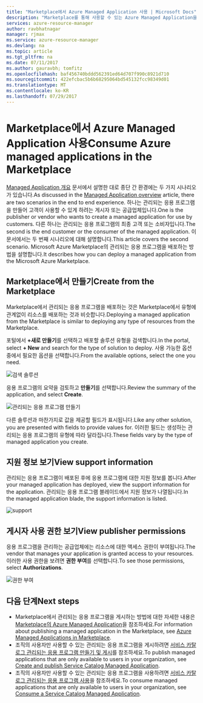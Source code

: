 ```yaml
---
title: "Marketplace에서 Azure Managed Application 사용 | Microsoft Docs"
description: "Marketplace를 통해 사용할 수 있는 Azure Managed Application을 만드는 방법을 설명합니다."
services: azure-resource-manager
author: ravbhatnagar
manager: rjmax
ms.service: azure-resource-manager
ms.devlang: na
ms.topic: article
ms.tgt_pltfrm: na
ms.date: 07/11/2017
ms.author: gauravbh; tomfitz
ms.openlocfilehash: baf456740bddd562391ed64d707f990c8921d710
ms.sourcegitcommit: 422efcbac5b6b68295064bd545132fcc98349d01
ms.translationtype: MT
ms.contentlocale: ko-KR
ms.lasthandoff: 07/29/2017
---
```

# <a name="consume-azure-managed-applications-in-the-marketplace"></a><span data-ttu-id="6aa05-103">Marketplace에서 Azure Managed Application 사용</span><span class="sxs-lookup"><span data-stu-id="6aa05-103">Consume Azure managed applications in the Marketplace</span></span>

<span data-ttu-id="6aa05-104">[Managed Application 개요](managed-application-overview.md) 문서에서 설명한 대로 종단 간 환경에는 두 가지 시나리오가 있습니다.</span><span class="sxs-lookup"><span data-stu-id="6aa05-104">As discussed in the [Managed Application overview](managed-application-overview.md) article, there are two scenarios in the end to end experience.</span></span> <span data-ttu-id="6aa05-105">하나는 관리되는 응용 프로그램을 만들어 고객이 사용할 수 있게 하려는 게시자 또는 공급업체입니다.</span><span class="sxs-lookup"><span data-stu-id="6aa05-105">One is the publisher or vendor who wants to create a managed application for use by customers.</span></span> <span data-ttu-id="6aa05-106">다른 하나는 관리되는 응용 프로그램의 최종 고객 또는 소비자입니다.</span><span class="sxs-lookup"><span data-stu-id="6aa05-106">The second is the end customer or the consumer of the managed application.</span></span> <span data-ttu-id="6aa05-107">이 문서에서는 두 번째 시나리오에 대해 설명합니다.</span><span class="sxs-lookup"><span data-stu-id="6aa05-107">This article covers the second scenario.</span></span> <span data-ttu-id="6aa05-108">Microsoft Azure Marketplace의 관리되는 응용 프로그램을 배포하는 방법을 설명합니다.</span><span class="sxs-lookup"><span data-stu-id="6aa05-108">It describes how you can deploy a managed application from the Microsoft Azure Marketplace.</span></span>

## <a name="create-from-the-marketplace"></a><span data-ttu-id="6aa05-109">Marketplace에서 만들기</span><span class="sxs-lookup"><span data-stu-id="6aa05-109">Create from the Marketplace</span></span>

<span data-ttu-id="6aa05-110">Marketplace에서 관리되는 응용 프로그램을 배포하는 것은 Marketplace에서 유형에 관계없이 리소스를 배포하는 것과 비슷합니다.</span><span class="sxs-lookup"><span data-stu-id="6aa05-110">Deploying a managed application from the Marketplace is similar to deploying any type of resources from the Marketplace.</span></span> 

<span data-ttu-id="6aa05-111">포털에서 **+새로 만들기**를 선택하고 배포할 솔루션 유형을 검색합니다.</span><span class="sxs-lookup"><span data-stu-id="6aa05-111">In the portal, select **+ New** and search for the type of solution to deploy.</span></span> <span data-ttu-id="6aa05-112">사용 가능한 옵션 중에서 필요한 옵션을 선택합니다.</span><span class="sxs-lookup"><span data-stu-id="6aa05-112">From the available options, select the one you need.</span></span>

![검색 솔루션](./media/managed-application-consume-marketplace/search-apps.png)

<span data-ttu-id="6aa05-114">응용 프로그램의 요약을 검토하고 **만들기**를 선택합니다.</span><span class="sxs-lookup"><span data-stu-id="6aa05-114">Review the summary of the application, and select **Create**.</span></span>

![관리되는 응용 프로그램 만들기](./media/managed-application-consume-marketplace/create-marketplace-managed-app.png)

<span data-ttu-id="6aa05-116">다른 솔루션과 마찬가지로 값을 제공할 필드가 표시됩니다.</span><span class="sxs-lookup"><span data-stu-id="6aa05-116">Like any other solution, you are presented with fields to provide values for.</span></span> <span data-ttu-id="6aa05-117">이러한 필드는 생성하는 관리되는 응용 프로그램의 유형에 따라 달라집니다.</span><span class="sxs-lookup"><span data-stu-id="6aa05-117">These fields vary by the type of managed application you create.</span></span> 

## <a name="view-support-information"></a><span data-ttu-id="6aa05-118">지원 정보 보기</span><span class="sxs-lookup"><span data-stu-id="6aa05-118">View support information</span></span>

<span data-ttu-id="6aa05-119">관리되는 응용 프로그램이 배포된 후에 응용 프로그램에 대한 지원 정보를 봅니다.</span><span class="sxs-lookup"><span data-stu-id="6aa05-119">After your managed application has deployed, view the support information for the application.</span></span> <span data-ttu-id="6aa05-120">관리되는 응용 프로그램 블레이드에서 지원 정보가 나열됩니다.</span><span class="sxs-lookup"><span data-stu-id="6aa05-120">In the managed application blade, the support information is listed.</span></span>

![support](./media/managed-application-consume-marketplace/support.png)

## <a name="view-publisher-permissions"></a><span data-ttu-id="6aa05-122">게시자 사용 권한 보기</span><span class="sxs-lookup"><span data-stu-id="6aa05-122">View publisher permissions</span></span>

<span data-ttu-id="6aa05-123">응용 프로그램을 관리하는 공급업체에는 리소스에 대한 액세스 권한이 부여됩니다.</span><span class="sxs-lookup"><span data-stu-id="6aa05-123">The vendor that manages your application is granted access to your resources.</span></span> <span data-ttu-id="6aa05-124">이러한 사용 권한을 보려면 **권한 부여**를 선택합니다.</span><span class="sxs-lookup"><span data-stu-id="6aa05-124">To see those permissions, select **Authorizations**.</span></span>

![권한 부여](./media/managed-application-consume-marketplace/authorizations.png)

## <a name="next-steps"></a><span data-ttu-id="6aa05-126">다음 단계</span><span class="sxs-lookup"><span data-stu-id="6aa05-126">Next steps</span></span>

* <span data-ttu-id="6aa05-127">Marketplace에서 관리되는 응용 프로그램을 게시하는 방법에 대한 자세한 내용은 [Marketplace의 Azure Managed Application](managed-application-author-marketplace.md)을 참조하세요.</span><span class="sxs-lookup"><span data-stu-id="6aa05-127">For information about publishing a managed application in the Marketplace, see [Azure Managed Applications in Marketplace](managed-application-author-marketplace.md).</span></span>
* <span data-ttu-id="6aa05-128">조직의 사용자만 사용할 수 있는 관리되는 응용 프로그램을 게시하려면 [서비스 카탈로그 관리되는 응용 프로그램 만들기 및 게시](managed-application-publishing.md)를 참조하세요.</span><span class="sxs-lookup"><span data-stu-id="6aa05-128">To publish managed applications that are only available to users in your organization, see [Create and publish Service Catalog Managed Application](managed-application-publishing.md).</span></span>
* <span data-ttu-id="6aa05-129">조직의 사용자만 사용할 수 있는 관리되는 응용 프로그램을 사용하려면 [서비스 카탈로그 관리되는 응용 프로그램 사용](managed-application-consumption.md)을 참조하세요.</span><span class="sxs-lookup"><span data-stu-id="6aa05-129">To consume managed applications that are only available to users in your organization, see [Consume a Service Catalog Managed Application](managed-application-consumption.md).</span></span>